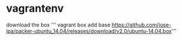 # vagrantenv


download the box
''' vagrant box add base https://github.com/jose-lpa/packer-ubuntu_14.04/releases/download/v2.0/ubuntu-14.04.box'''


